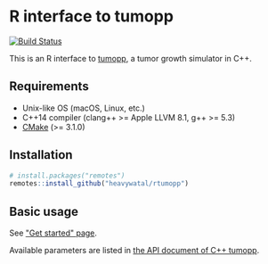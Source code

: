# R interface to tumopp

[![Build Status](https://travis-ci.org/heavywatal/rtumopp.svg?branch=master)](https://travis-ci.org/heavywatal/rtumopp)

This is an R interface to [tumopp](https://github.com/heavywatal/tumopp),
a tumor growth simulator in C++.

## Requirements

- Unix-like OS (macOS, Linux, etc.)
- C++14 compiler (clang++ >= Apple LLVM 8.1, g++ >= 5.3)
- [CMake](https://cmake.org/) (>= 3.1.0)

## Installation

```r
# install.packages("remotes")
remotes::install_github("heavywatal/rtumopp")
```

## Basic usage

See ["Get started" page](http://heavywatal.github.io/rtumopp/articles/tumopp.html).

Available parameters are listed in
[the API document of C++ tumopp](https://heavywatal.github.io/tumopp/group__params.html).
